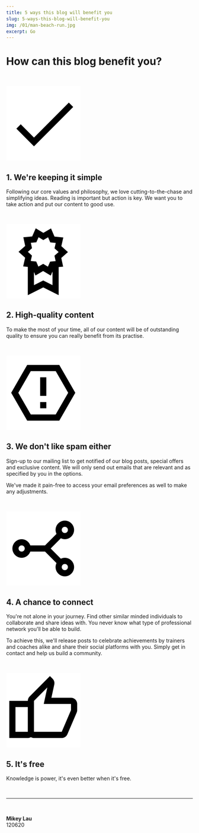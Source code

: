 ```yaml
---
title: 5 ways this blog will benefit you
slug: 5-ways-this-blog-will-benefit-you
img: /01/man-beach-run.jpg
excerpt: Go
---
```


# How can this blog benefit you?

<br/>

![Simple](../static/blog-img/01/tick.svg)

## 1. We're keeping it simple
Following our core values and philosophy, we love cutting-to-the-chase and simplifying ideas. Reading is important but action is key. We want you to take action and put our content to good use.

<br/>

![High-quality](../static/blog-img/01/quality.svg)

## 2. High-quality content
To make the most of your time, all of our content will be of outstanding quality to ensure you can really benefit from its practise.

<br/>

![No spam](../static/blog-img/01/spam.svg)

## 3. We don't like spam either
Sign-up to our mailing list to get notified of our blog posts, special offers and exclusive content. We will only send out emails that are relevant and as specified by you in the options.

We've made it pain-free to access your email preferences as well to make any adjustments.

<br/>

![Connect with others](../static/blog-img/01/connect.svg)

## 4. A chance to connect
You're not alone in your journey. Find other similar minded individuals to collaborate and share ideas with. You never know what type of professional network you'll be able to build.  

To achieve this, we'll release posts to celebrate achievements by trainers and coaches alike and share their social platforms with you. Simply get in contact and help us build a community.

<br/>

![It's free](../static/blog-img/01/like.svg)

## 5. It's free
Knowledge is power, it's even better when it's free.

<br/>

---

<br/>

**Mikey Lau**  
120620